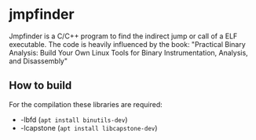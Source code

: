 jmpfinder
=========

Jmpfinder is a C/C++ program to find the indirect jump or call of a ELF executable. The code is heavily influenced by the book: "Practical Binary Analysis: Build Your Own Linux Tools for Binary Instrumentation, Analysis, and Disassembly"

How to build
------------

For the compilation these libraries are required:
* -lbfd		    (`apt install binutils-dev`)
* -lcapstone	    (`apt install libcapstone-dev`)



